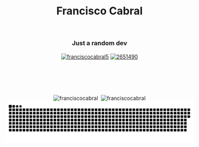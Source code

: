 <h1 align="center">Francisco Cabral</h1>
<br>
<h3 align="center">Just a random dev</h3>
<p align="center">
  <a href="https://linkedin.com/in/franciscocabral5" target="blank"><img align="center" src="https://raw.githubusercontent.com/rahuldkjain/github-profile-readme-generator/master/src/images/icons/Social/linked-in-alt.svg" alt="franciscocabral5" height="30" width="40" /></a>
  <a href="https://stackoverflow.com/users/2651490" target="blank"><img align="center" src="https://raw.githubusercontent.com/rahuldkjain/github-profile-readme-generator/master/src/images/icons/Social/stack-overflow.svg" alt="2651490" height="30" width="40" /></a>
</p>

<h1 align="center">&nbsp;</h1>
<p align="center">
  <img align="center" src="https://github-readme-stats.vercel.app/api/top-langs?username=franciscocabral&show_icons=true&theme=dracula&langs_count=8&locale=en&layout=compact" alt="franciscocabral" />&nbsp;
  <img align="center" src="https://github-readme-stats.vercel.app/api?username=franciscocabral&show_icons=true&theme=dracula&locale=en" alt="franciscocabral" />
 <!--- 
  <br>
  <br>
  <img align="center" src="https://github-readme-streak-stats.herokuapp.com/?user=franciscocabral&theme=dark" alt="franciscocabral" />
</p>
<h1 align="center">&nbsp;</h1>
<p align="center"> 
--->
  <img align="center" src="https://raw.githubusercontent.com/franciscocabral/franciscocabral/output/github-contribution-grid-snake.svg" alt="franciscocabral" />
</p>
